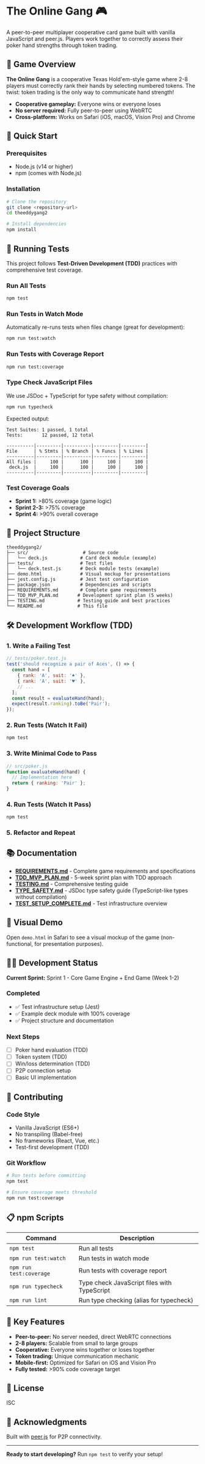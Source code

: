 # The Online Gang 🎮

A peer-to-peer multiplayer cooperative card game built with vanilla JavaScript and peer.js. Players work together to correctly assess their poker hand strengths through token trading.

## 🎯 Game Overview

**The Online Gang** is a cooperative Texas Hold'em-style game where 2-8 players must correctly rank their hands by selecting numbered tokens. The twist: token trading is the only way to communicate hand strength!

- **Cooperative gameplay:** Everyone wins or everyone loses
- **No server required:** Fully peer-to-peer using WebRTC
- **Cross-platform:** Works on Safari (iOS, macOS, Vision Pro) and Chrome

## 🚀 Quick Start

### Prerequisites
- Node.js (v14 or higher)
- npm (comes with Node.js)

### Installation

```bash
# Clone the repository
git clone <repository-url>
cd theeddygang2

# Install dependencies
npm install
```

## 🧪 Running Tests

This project follows **Test-Driven Development (TDD)** practices with comprehensive test coverage.

### Run All Tests
```bash
npm test
```

### Run Tests in Watch Mode
Automatically re-runs tests when files change (great for development):
```bash
npm run test:watch
```

### Run Tests with Coverage Report
```bash
npm run test:coverage
```

### Type Check JavaScript Files
We use JSDoc + TypeScript for type safety without compilation:
```bash
npm run typecheck
```

Expected output:
```
Test Suites: 1 passed, 1 total
Tests:       12 passed, 12 total

----------|---------|----------|---------|---------|
File      | % Stmts | % Branch | % Funcs | % Lines |
----------|---------|----------|---------|---------|
All files |     100 |      100 |     100 |     100 |
 deck.js  |     100 |      100 |     100 |     100 |
----------|---------|----------|---------|---------|
```

### Test Coverage Goals
- **Sprint 1:** >80% coverage (game logic)
- **Sprint 2-3:** >75% coverage
- **Sprint 4:** >90% overall coverage

## 📁 Project Structure

```
theeddygang2/
├── src/                    # Source code
│   └── deck.js            # Card deck module (example)
├── tests/                 # Test files
│   └── deck.test.js       # Deck module tests (example)
├── demo.html              # Visual mockup for presentations
├── jest.config.js         # Jest test configuration
├── package.json           # Dependencies and scripts
├── REQUIREMENTS.md        # Complete game requirements
├── TDD_MVP_PLAN.md       # Development sprint plan (5 weeks)
├── TESTING.md            # Testing guide and best practices
└── README.md             # This file
```

## 🛠️ Development Workflow (TDD)

### 1. Write a Failing Test
```javascript
// tests/poker.test.js
test('should recognize a pair of Aces', () => {
  const hand = [
    { rank: 'A', suit: '♠' },
    { rank: 'A', suit: '♥' },
    // ...
  ];
  const result = evaluateHand(hand);
  expect(result.ranking).toBe('Pair');
});
```

### 2. Run Tests (Watch It Fail)
```bash
npm test
```

### 3. Write Minimal Code to Pass
```javascript
// src/poker.js
function evaluateHand(hand) {
  // Implementation here
  return { ranking: 'Pair' };
}
```

### 4. Run Tests (Watch It Pass)
```bash
npm test
```

### 5. Refactor and Repeat

## 📚 Documentation

- **[REQUIREMENTS.md](REQUIREMENTS.md)** - Complete game requirements and specifications
- **[TDD_MVP_PLAN.md](TDD_MVP_PLAN.md)** - 5-week sprint plan with TDD approach
- **[TESTING.md](TESTING.md)** - Comprehensive testing guide
- **[TYPE_SAFETY.md](TYPE_SAFETY.md)** - JSDoc type safety guide (TypeScript-like types without compilation)
- **[TEST_SETUP_COMPLETE.md](TEST_SETUP_COMPLETE.md)** - Test infrastructure overview

## 🎨 Visual Demo

Open `demo.html` in Safari to see a visual mockup of the game (non-functional, for presentation purposes).

## 🧑‍💻 Development Status

**Current Sprint:** Sprint 1 - Core Game Engine + End Game (Week 1-2)

### Completed
- ✅ Test infrastructure setup (Jest)
- ✅ Example deck module with 100% coverage
- ✅ Project structure and documentation

### Next Steps
- [ ] Poker hand evaluation (TDD)
- [ ] Token system (TDD)
- [ ] Win/loss determination (TDD)
- [ ] P2P connection setup
- [ ] Basic UI implementation

## 🤝 Contributing

### Code Style
- Vanilla JavaScript (ES6+)
- No transpiling (Babel-free)
- No frameworks (React, Vue, etc.)
- Test-first development (TDD)

### Git Workflow
```bash
# Run tests before committing
npm test

# Ensure coverage meets threshold
npm run test:coverage
```

## 📋 npm Scripts

| Command | Description |
|---------|-------------|
| `npm test` | Run all tests |
| `npm run test:watch` | Run tests in watch mode |
| `npm run test:coverage` | Run tests with coverage report |
| `npm run typecheck` | Type check JavaScript files with TypeScript |
| `npm run lint` | Run type checking (alias for typecheck) |

## 🎯 Key Features

- **Peer-to-peer:** No server needed, direct WebRTC connections
- **2-8 players:** Scalable from small to large groups
- **Cooperative:** Everyone wins together or loses together
- **Token trading:** Unique communication mechanic
- **Mobile-first:** Optimized for Safari on iOS and Vision Pro
- **Fully tested:** >90% code coverage target

## 📄 License

ISC

## 🙏 Acknowledgments

Built with [peer.js](https://peerjs.com/) for P2P connectivity.

---

**Ready to start developing?** Run `npm test` to verify your setup!
